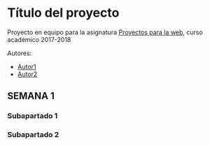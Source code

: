 # Título del proyecto

Proyecto en equipo para la asignatura [Proyectos para la web](https://github.com/DeustoPWEB/pweb2017/issues), curso académico 2017-2018

Autores: 
- [Autor1](https://es.wix.com/website/builder?referral=split%20page#!/builder/story/b082c7e1-3f74-400a-8e70-bbd511dea261:f010c683-78ce-4ffb-a330-8afa9ebfdc3a/section-media-edit/1.124/)
- [Autor2](link)

## SEMANA 1

### Subapartado 1

### Subapartado 2
